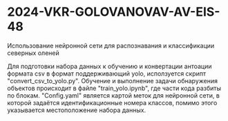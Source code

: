 # 2024-VKR-GOLOVANOVAV-AV-EIS-48
Использование нейронной сети для распознавания и классификации северных оленей

Для подготовки набора данных к обучению и конвертации антоации формата csv в формат поддерживающий yolo, исползуется скрипт "convert_csv_to_yolo.py".
Обучение и выполнение задачи обнаружения объектов происходит в файле "train_yolo.ipynb", где части кода разбиты по блокам.
"Config.yaml" является картой меток для нейронной сети, в которой задаётся идентификационные номера классов, помимо этого указывается местоположение набора данных.
